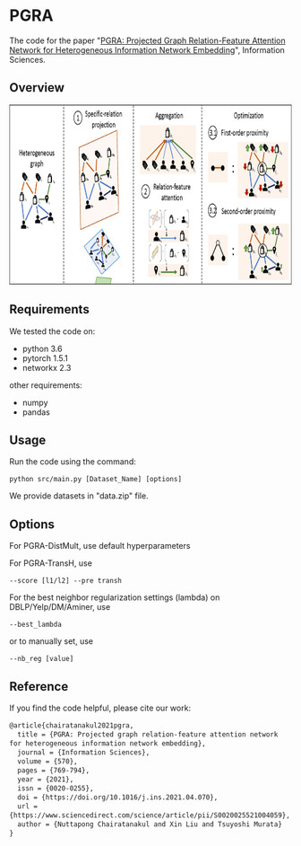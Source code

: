 # PGRA
The code for the paper "[PGRA: Projected Graph Relation-Feature Attention Network for Heterogeneous Information Network Embedding](https://doi.org/10.1016/j.ins.2021.04.070)", Information Sciences.

## Overview
<img src="figs/PGRA.png" width="800" height="320">

## Requirements

We tested the code on:
* python 3.6
* pytorch 1.5.1
* networkx 2.3

other requirements:
* numpy
* pandas

## Usage

Run the code using the command:
```
python src/main.py [Dataset_Name] [options]
```
We provide datasets in "data.zip" file.

## Options
For PGRA-DistMult, use default hyperparameters

For PGRA-TransH, use
```
--score [l1/l2] --pre transh
```

For the best neighbor regularization settings (lambda) on DBLP/Yelp/DM/Aminer, use
```
--best_lambda
```
or to manually set, use
```
--nb_reg [value]
```

## Reference

If you find the code helpful, please cite our work:
```
@article{chairatanakul2021pgra,
  title = {PGRA: Projected graph relation-feature attention network for heterogeneous information network embedding},
  journal = {Information Sciences},
  volume = {570},
  pages = {769-794},
  year = {2021},
  issn = {0020-0255},
  doi = {https://doi.org/10.1016/j.ins.2021.04.070},
  url = {https://www.sciencedirect.com/science/article/pii/S0020025521004059},
  author = {Nuttapong Chairatanakul and Xin Liu and Tsuyoshi Murata}
}
```
